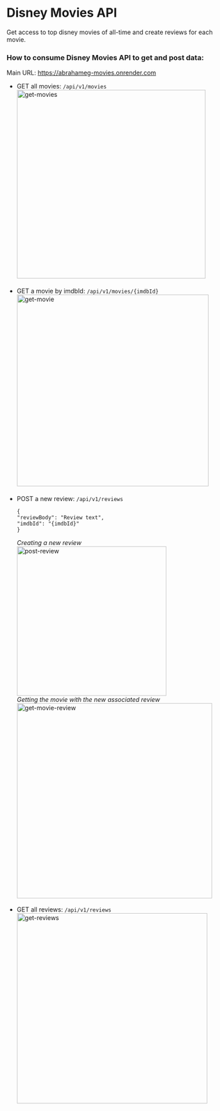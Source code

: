 # Disney Movies API  
Get access to top disney movies of all-time and create reviews for each movie.

### How to consume Disney Movies API to get and post data:  

Main URL: https://abrahameg-movies.onrender.com
* GET all movies: `/api/v1/movies`  
  <img width="433" alt="get-movies" src="https://github.com/abraham-espinosa/movies-api/assets/60346436/a2a4da3e-afae-4ed7-8585-3a6e4f9d91da"><br/><br/>
* GET a movie by imdbId: `/api/v1/movies/{imdbId}`  
  <img width="440" alt="get-movie" src="https://github.com/abraham-espinosa/movies-api/assets/60346436/b9dbcaa3-48c6-4260-bc52-c32dfd2bb439"><br/><br/>
* POST a new review: `/api/v1/reviews`
  ```
  {
  "reviewBody": "Review text",
  "imdbId": "{imdbId}"
  }
  ```  
  *Creating a new review*  
  <img width="343" alt="post-review" src="https://github.com/abraham-espinosa/movies-api/assets/60346436/1629b89f-fb4d-4c39-b4ae-a9ce6fc5827c">  
  *Getting the movie with the new associated review*  
  <img width="448" alt="get-movie-review" src="https://github.com/abraham-espinosa/movies-api/assets/60346436/cb24d899-70f1-4f2e-af80-ada281d658b1"><br></br>
* GET all reviews: `/api/v1/reviews`  
  <img width="437" alt="get-reviews" src="https://github.com/abraham-espinosa/movies-api/assets/60346436/a12504b9-6168-4ba4-b770-6b96679e30e7">
